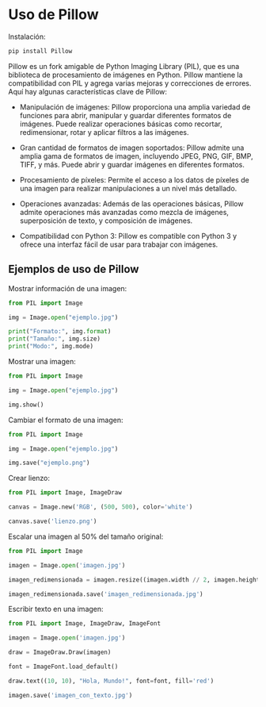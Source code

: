 # Uso de Pillow

Instalación:

``` sh
pip install Pillow
```

Pillow es un fork amigable de Python Imaging Library (PIL), que es una biblioteca de procesamiento de imágenes en Python. Pillow mantiene la compatibilidad con PIL y agrega varias mejoras y correcciones de errores. Aquí hay algunas características clave de Pillow:

- Manipulación de imágenes: Pillow proporciona una amplia variedad de funciones para abrir, manipular y guardar diferentes formatos de imágenes. Puede realizar operaciones básicas como recortar, redimensionar, rotar y aplicar filtros a las imágenes.

- Gran cantidad de formatos de imagen soportados: Pillow admite una amplia gama de formatos de imagen, incluyendo JPEG, PNG, GIF, BMP, TIFF, y más. Puede abrir y guardar imágenes en diferentes formatos.

- Procesamiento de píxeles: Permite el acceso a los datos de píxeles de una imagen para realizar manipulaciones a un nivel más detallado.

- Operaciones avanzadas: Además de las operaciones básicas, Pillow admite operaciones más avanzadas como mezcla de imágenes, superposición de texto, y composición de imágenes.

- Compatibilidad con Python 3: Pillow es compatible con Python 3 y ofrece una interfaz fácil de usar para trabajar con imágenes.

## Ejemplos de uso de Pillow

Mostrar información de una imagen:

``` py
from PIL import Image

img = Image.open("ejemplo.jpg")

print("Formato:", img.format)
print("Tamaño:", img.size)
print("Modo:", img.mode)
```

Mostrar una imagen:

``` py
from PIL import Image

img = Image.open("ejemplo.jpg")

img.show()
```

Cambiar el formato de una imagen:

``` py
from PIL import Image

img = Image.open("ejemplo.jpg")

img.save("ejemplo.png")
```

Crear lienzo:

``` py
from PIL import Image, ImageDraw

canvas = Image.new('RGB', (500, 500), color='white')

canvas.save('lienzo.png')
```

Escalar una imagen al 50% del tamaño original:

``` py
from PIL import Image

imagen = Image.open('imagen.jpg')

imagen_redimensionada = imagen.resize((imagen.width // 2, imagen.height // 2))

imagen_redimensionada.save('imagen_redimensionada.jpg')
```

Escribir texto en una imagen:

``` py
from PIL import Image, ImageDraw, ImageFont

imagen = Image.open('imagen.jpg')

draw = ImageDraw.Draw(imagen)

font = ImageFont.load_default()

draw.text((10, 10), "Hola, Mundo!", font=font, fill='red')

imagen.save('imagen_con_texto.jpg')
```
